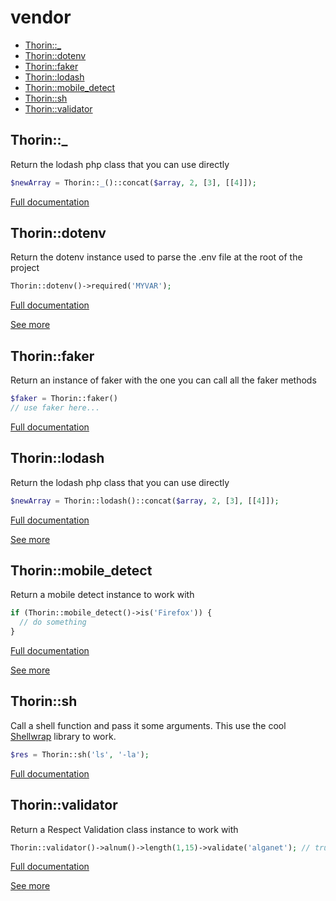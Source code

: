 # vendor

- [Thorin::_](#Thorin__)
- [Thorin::dotenv](#Thorin_dotenv)
- [Thorin::faker](#Thorin_faker)
- [Thorin::lodash](#Thorin_lodash)
- [Thorin::mobile_detect](#Thorin_mobile_detect)
- [Thorin::sh](#Thorin_sh)
- [Thorin::validator](#Thorin_validator)
<a name="Thorin__"></a>
## Thorin::_
Return the lodash php class that you can use directly
```php
$newArray = Thorin::_()::concat($array, 2, [3], [[4]]);
```

[Full documentation](/doc/src/functions/vendor/t__.md)

<a name="Thorin_dotenv"></a>
## Thorin::dotenv
Return the dotenv instance used to parse the .env file at the root of the project
```php
Thorin::dotenv()->required('MYVAR');
```

[Full documentation](/doc/src/functions/vendor/t_dotenv.md)

[See more](https://github.com/vlucas/phpdotenv)

<a name="Thorin_faker"></a>
## Thorin::faker
Return an instance of faker with the one
you can call all the faker methods
```php
$faker = Thorin::faker()
// use faker here...
```

[Full documentation](/doc/src/functions/vendor/t_faker.md)

<a name="Thorin_lodash"></a>
## Thorin::lodash
Return the lodash php class that you can use directly
```php
$newArray = Thorin::lodash()::concat($array, 2, [3], [[4]]);
```

[Full documentation](/doc/src/functions/vendor/t_lodash.md)

[See more](https://github.com/lodash-php/lodash-php)

<a name="Thorin_mobile_detect"></a>
## Thorin::mobile_detect
Return a mobile detect instance to work with
```php
if (Thorin::mobile_detect()->is('Firefox')) {
  // do something
}
```

[Full documentation](/doc/src/functions/vendor/t_mobile_detect.md)

[See more](https://github.com/serbanghita/Mobile-Detect)

<a name="Thorin_sh"></a>
## Thorin::sh
Call a shell function and pass it some arguments.
This use the cool [Shellwrap](https://github.com/MrRio/shellwrap) library to work.
```php
$res = Thorin::sh('ls', '-la');
```

[Full documentation](/doc/src/functions/vendor/t_sh.md)

<a name="Thorin_validator"></a>
## Thorin::validator
Return a Respect Validation class instance to work with
```php
Thorin::validator()->alnum()->length(1,15)->validate('alganet'); // true
```

[Full documentation](/doc/src/functions/vendor/t_validator.md)

[See more](https://respect-validation.readthedocs.io/en/1.1/)

